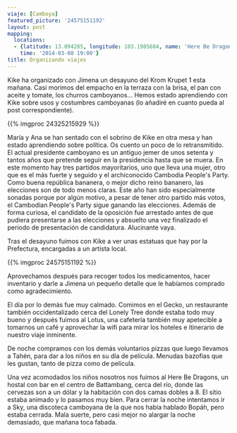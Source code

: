 ```yaml
---
viaje: [Camboya]
featured_picture: '24575151192'
layout: post
mapping:
  locations:
  - {latitude: 13.094285, longitude: 103.1985684, name: 'Here Be Dragons, Battambang',
    time: '2014-03-08 19:00'}
title: Organizando viajes
---
```

Kike ha organizado con Jimena un desayuno del Krom Krupet 1 esta mañana. Casi morimos del empacho en la terraza con la brisa, el pan con aceite y tomate, los churros camboyanos... Hemos estado aprendiendo con Kike sobre usos y costumbres camboyanas (lo añadiré en cuanto pueda al post correspondiente).

{{% imgproc 24325215929 %}}

María y Ana se han sentado con el sobrino de Kike en otra mesa y han estado aprendiendo sobre política. Os cuento un poco de lo retransmitido. El actual presidente camboyano es un antiguo jemer de unos setenta y tantos años que pretende seguir en la presidencia hasta que se muera. En este momento hay tres partidos mayoritarios, uno que lleva una mujer, otro que es el más fuerte y seguido y el archiconocido Cambodia People's Party. Como buena república bananera, o mejor dicho reino bananero, las elecciones son de todo menos claras. Este año han sido especialmente sonadas porque por algún motivo, a pesar de tener otro partido más votos, el Cambodian People's Party sigue ganando las elecciones. Además de forma curiosa, el candidato de la oposición fue arrestado antes de que pudiera presentarse a las elecciones y absuelto una vez finalizado el periodo de presentación de candidatura. Alucinante vaya.

Tras el desayuno fuimos con Kike a ver unas estatuas que hay por la Prefectura, encargadas a un artista local.

{{% imgproc 24575151192 %}}

Aprovechamos después para recoger todos los medicamentos, hacer inventario y darle a Jimena un pequeño detalle que le habíamos comprado como agradecimiento.

El día por lo demás fue muy calmado. Comimos en el Gecko, un restaurante también occidentalizado cerca del Lonely Tree donde estaba todo muy bueno y después fuimos al Lotus, una cafetería también muy apetecible a tomarnos un café y aprovechar la wifi para mirar los hoteles e itinerario de nuestro viaje inminente.

De noche compramos con los demás voluntarios pizzas que luego llevamos a Tahén, para dar a los niños en su día de película. Menudas bazofias que les gustan, tanto de pizza como de película.

Una vez acomodados los niños nosotros nos fuimos al Here Be Dragons, un hostal con bar en el centro de Battambang, cerca del río, donde las cervezas son a un dólar y la habitación con dos camas dobles a 8. El sitio estaba animado y lo pasamos muy bien. Para cerrar la noche intentamos ir a Sky, una discoteca camboyana de la que nos había hablado Bopáh, pero estaba cerrada. Mala suerte, pero casi mejor no alargar la noche demasiado, que mañana toca fabada.
